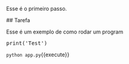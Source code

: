 Esse é o primeiro passo.

## Tarefa

Esse é um exemplo de como rodar um program 

<pre class="file" data-filename="app.py" data-target="replace">
print('Test')
</pre>

`python app.py`{{execute}}

